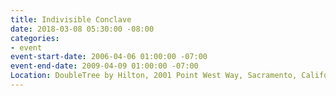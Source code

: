 ```yaml
---
title: Indivisible Conclave
date: 2018-03-08 05:30:00 -08:00
categories:
- event
event-start-date: 2006-04-06 01:00:00 -07:00
event-end-date: 2009-04-09 01:00:00 -07:00
Location: DoubleTree by Hilton, 2001 Point West Way, Sacramento, California, 95815
---
```


